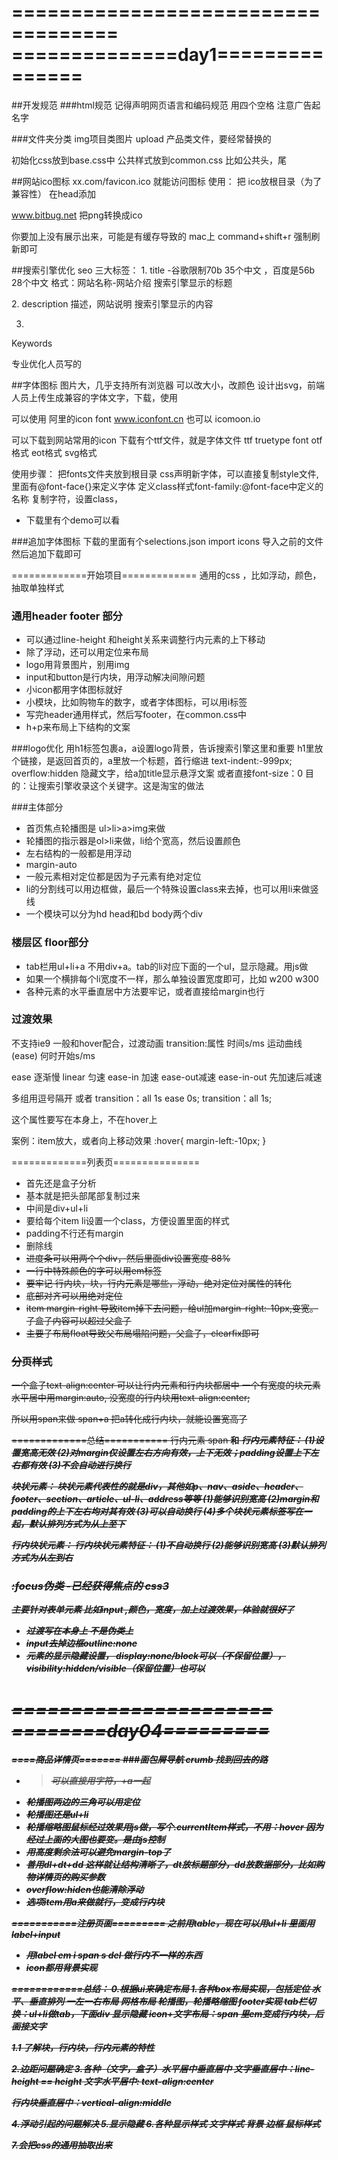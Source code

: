 ===================================
==============day1===============
==================================
##开发规范
###html规范
记得声明网页语言和编码规范
用四个空格
注意广告起名字

###文件夹分类
img项目类图片
upload 产品类文件，要经常替换的

初始化css放到base.css中
公共样式放到common.css 比如公共头，尾

##网站ico图标
xx.com/favicon.ico 就能访问图标
使用：
把 ico放根目录（为了兼容性）
在head添加
<link rel="shortcut icon" href="favicon.ico" type="image/x-icon">

www.bitbug.net 把png转换成ico

你要加上没有展示出来，可能是有缓存导致的
mac上 command+shift+r 强制刷新即可

##搜索引擎优化 seo
三大标签：
1.
title -谷歌限制70b 35个中文 ，百度是56b 28个中文
格式：网站名称-网站介绍
搜索引擎显示的标题
<title></title>
2.
description 描述，网站说明
<meta name="description" content="xxx">
搜索引擎显示的内容

3. 
Keywords
<meta name="Keywords" content="content">

专业优化人员写的

##字体图标
图片大，几乎支持所有浏览器
可以改大小，改颜色
设计出svg，前端人员上传生成兼容的字体文字，下载，使用

可以使用 阿里的icon font
www.iconfont.cn
也可以
icomoon.io

可以下载到网站常用的icon
下载有个ttf文件，就是字体文件
ttf  truetype font
otf格式 eot格式 svg格式

使用步骤：
把fonts文件夹放到根目录
css声明新字体，可以直接复制style文件,里面有@font-face{}来定义字体
定义class样式font-family:@font-face中定义的名称
复制字符，设置class，
* 下载里有个demo可以看

###追加字体图标
下载的里面有个selections.json
import icons 导入之前的文件
然后追加下载即可

=============开始项目=============
通用的css ，比如浮动，颜色，抽取单独样式
### 通用header footer 部分
* 可以通过line-height 和height关系来调整行内元素的上下移动
* 除了浮动，还可以用定位来布局
* logo用背景图片，别用img
* input和button是行内块，用浮动解决间隙问题
* 小icon都用字体图标就好
* 小模块，比如购物车的数字，或者字体图标，可以用i标签
* 写完header通用样式，然后写footer，在common.css中
* h+p来布局上下结构的文案


###logo优化
用h1标签包裹a，a设置logo背景，告诉搜索引擎这里和重要
h1里放个链接，是返回首页的，a里放一个标题，首行缩进 text-indent:-999px;
overflow:hidden 隐藏文字，给a加title显示悬浮文案
或者直接font-size：0
目的：让搜索引擎收录这个关键字。这是淘宝的做法

###主体部分
* 首页焦点轮播图是 ul>li>a>img来做 
* 轮播图的指示器是ol>li来做，li给个宽高，然后设置颜色
* 左右结构的一般都是用浮动
* margin-auto
* 一般元素相对定位都是因为子元素有绝对定位
* li的分割线可以用边框做，最后一个特殊设置class来去掉，也可以用li来做竖线
* 一个模块可以分为hd head和bd body两个div

### 楼层区 floor部分
* tab栏用ul+li+a 不用div+a。tab的li对应下面的一个ul，显示隐藏。用js做
* 如果一个横排每个li宽度不一样，那么单独设置宽度即可，比如 w200 w300
* 各种元素的水平垂直居中方法要牢记，或者直接给margin也行


### 过渡效果
不支持ie9
一般和hover配合，过渡动画
transition:属性 时间s/ms 运动曲线(ease) 何时开始s/ms

ease 逐渐慢
linear 匀速
ease-in 加速
ease-out减速
ease-in-out 先加速后减速

多组用逗号隔开
或者
transition：all 1s ease 0s;
transition：all 1s;

这个属性要写在本身上，不在hover上

案例：item放大，或者向上移动效果
:hover{
	margin-left:-10px;
}

=============列表页===============
* 首先还是盒子分析
* 基本就是把头部尾部复制过来
* 中间是div+ul+li
* 要给每个item li设置一个class，方便设置里面的样式
* padding不行还有margin 
* 删除线 <s> <del>
* 进度条可以用两个个div，然后里面div设置宽度 88%
* 一行中特殊颜色的字可以用em标签
* 要牢记 行内块，块，行内元素是哪些，浮动，绝对定位对属性的转化
* 底部对齐可以用绝对定位
* item margin-right 导致item掉下去问题，给ul加margin-right:-10px,变宽。子盒子内容可以超过父盒子
* 主要子布局float导致父布局塌陷问题，父盒子，clearfix即可
### 分页样式
一个盒子text-align:center 可以让行内元素和行内块都居中
一个有宽度的块元素水平居中用margin:auto, 没宽度的行内块用text-align:center;

所以用span来做
span+a 把a转化成行内块，就能设置宽高了




=============总结===========
行内元素
span <b>和<i> 
行内元素特征：
(1)设置宽高无效
(2)对margin仅设置左右方向有效，上下无效；padding设置上下左右都有效
(3)不会自动进行换行

块状元素：
块状元素代表性的就是div，其他如p、nav、aside、header、footer、section、article、ul-li、address等等
(1)能够识别宽高
(2)margin和padding的上下左右均对其有效
(3)可以自动换行
(4)多个块状元素标签写在一起，默认排列方式为从上至下

行内块状元素：
行内块状元素特征：
(1)不自动换行
(2)能够识别宽高
(3)默认排列方式为从左到右

### :focus伪类 -已经获得焦点的 css3
主要针对表单元素 比如input 
,颜色，宽度，加上过渡效果，体验就很好了

* 过渡写在本身上 不是伪类上
* input去掉边框outline:none
* 元素的显示隐藏设置， display:none/block可以（不保留位置），visibility:hidden/visible（保留位置）也可以


======================
========day04=========
======================
====商品详情页=======
###面包屑导航 crumb
找到回去的路
* >可以直接用字符，+a一起
* 轮播图两边的三角可以用定位
* 轮播图还是ul+li
* 轮播缩略图鼠标经过效果用js做，写个.currentItem样式，不用：hover
因为经过上面的大图也要变。是由js控制
* 用高度剩余法可以避免margin-top了
* 善用dl+dt+dd 这样就让结构清晰了，dt放标题部分，dd放数据部分，比如购物详情页的购买参数
* overflow:hiden也能清除浮动
* 选项item用a来做就行，变成行内块

===========注册页面=========
之前用table，现在可以用ul+li 里面用label+input

* 用label em i span s del 做行内不一样的东西
* icon都用背景实现

============总结：
0.根据ui来确定布局
1.各种box布局实现，包括定位
水平、垂直排列
一左一右布局
网格布局
轮播图，轮播略缩图
footer实现
tab栏切换：ul+li做tab，下面div 显示隐藏
icon+文字布局：span 里em变成行内块，后面接文字

1.1 了解块，行内块，行内元素的特性

2.边距问题确定
3.各种（文字，盒子）水平居中垂直居中
文字垂直居中：line-height == height
文字水平居中: text-align:center

行内块垂直居中：vertical-align:middle

4.浮动引起的问题解决
5.显示隐藏
6.各种显示样式
文字样式
背景
边框
鼠标样式

7.会把css的通用抽取出来


















